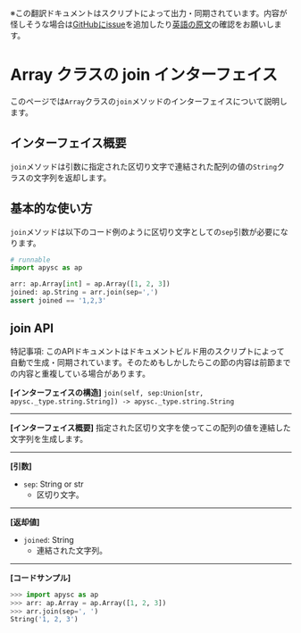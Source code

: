 <span class="inconspicuous-txt">※この翻訳ドキュメントはスクリプトによって出力・同期されています。内容が怪しそうな場合は<a href="https://github.com/simon-ritchie/apysc/issues" target="_blank">GitHubにissue</a>を追加したり[英語の原文](https://simon-ritchie.github.io/apysc/en/array_join.html)の確認をお願いします。</span>

# Array クラスの join インターフェイス

このページでは`Array`クラスの`join`メソッドのインターフェイスについて説明します。

## インターフェイス概要

`join`メソッドは引数に指定された区切り文字で連結された配列の値の`String`クラスの文字列を返却します。

## 基本的な使い方

`join`メソッドは以下のコード例のように区切り文字としての`sep`引数が必要になります。

```py
# runnable
import apysc as ap

arr: ap.Array[int] = ap.Array([1, 2, 3])
joined: ap.String = arr.join(sep=',')
assert joined == '1,2,3'
```

## join API

<span class="inconspicuous-txt">特記事項: このAPIドキュメントはドキュメントビルド用のスクリプトによって自動で生成・同期されています。そのためもしかしたらこの節の内容は前節までの内容と重複している場合があります。</span>

**[インターフェイスの構造]** `join(self, sep:Union[str, apysc._type.string.String]) -> apysc._type.string.String`<hr>

**[インターフェイス概要]** 指定された区切り文字を使ってこの配列の値を連結した文字列を生成します。<hr>

**[引数]**

- `sep`: String or str
  - 区切り文字。

<hr>

**[返却値]**

- `joined`: String
  - 連結された文字列。

<hr>

**[コードサンプル]**

```py
>>> import apysc as ap
>>> arr: ap.Array = ap.Array([1, 2, 3])
>>> arr.join(sep=', ')
String('1, 2, 3')
```